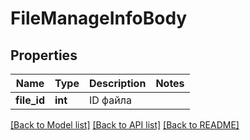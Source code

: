 # FileManageInfoBody

## Properties
Name | Type | Description | Notes
------------ | ------------- | ------------- | -------------
**file_id** | **int** | ID файла | 

[[Back to Model list]](../README.md#documentation-for-models) [[Back to API list]](../README.md#documentation-for-api-endpoints) [[Back to README]](../README.md)


